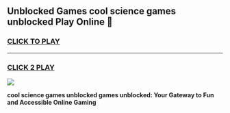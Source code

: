 
## Unblocked Games cool science games unblocked Play Online 👋
<h3>
<a href="https://news.freeplayer.one?title=cool_science_games_unblocked&ref=17F">CLICK TO PLAY</a></h3>
<hr>

<h3>
<a href="https://news.freeplayer.one?title=cool_science_games_unblocked&ref=17F">CLICK 2 PLAY</a>
  
</h3>

<a href="https://news.freeplayer.one?title=cool_science_games_unblocked&ref=17F/"><img src="https://clearcache.store/games.png"></a>


**cool science games unblocked games unblocked: Your Gateway to Fun and Accessible Online Gaming**
